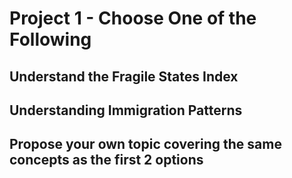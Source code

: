 # Project 1 - Choose One of the Following
## Understand the Fragile States Index


## Understanding Immigration Patterns


## Propose your own topic covering the same concepts as the first 2 options
